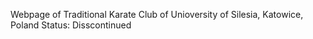 Webpage of Traditional Karate Club of Unioversity of Silesia, Katowice, Poland
Status: Disscontinued
